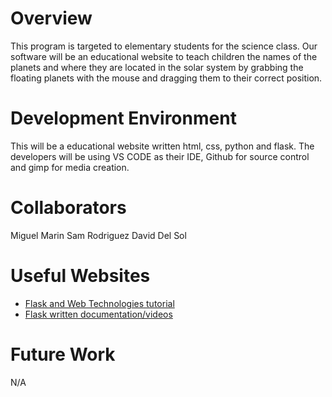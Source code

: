 # Overview
This program is targeted to elementary students for the science class. Our software will be an
educational website to teach children the names of the planets and where they are located in the solar
system by grabbing the floating planets with the mouse and dragging them to their correct position.
# Development Environment
This will be a educational website written html, css, python and flask.
The developers will be using VS CODE as their IDE, Github for source control and gimp for media creation.
# Collaborators
Miguel Marin
Sam Rodriguez
David Del Sol
# Useful Websites
* [Flask and Web Technologies tutorial](https://www.youtube.com/watch?v=DBDaNuZvww8&list=PLrC-HcVNfULaP6y6z57MaF2L9fZz0RQJq)
* [Flask written documentation/videos](https://www.tutorialspoint.com/flask/index.htm)
# Future Work
N/A